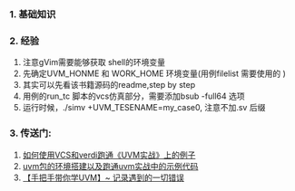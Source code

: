 ### 1. 基础知识
### 2. 经验
1. 注意gVim需要能够获取 shell的环境变量
2. 先确定UVM_HONME 和 WORK_HOME 环境变量(用例filelist 需要使用的 )
3. 其实可以先看该书籍源码的readme,step by step
4. 用例的run_tc 脚本的vcs仿真部分，需要添加bsub -full64 选项
5. 运行时候，./simv +UVM_TESENAME=my_case0, 注意不加.sv 后缀
   
### 3. 传送门:
1. [如何使用VCS和verdi跑通《UVM实战》上的例子](https://blog.csdn.net/sinat_41774721/article/details/123903999)
2. [uvm包的环境搭建以及跑通uvm实战中的示例代码
](https://blog.csdn.net/rainforants/article/details/136317783?utm_medium=distribute.pc_relevant.none-task-blog-2~default~baidujs_baidulandingword~default-0-136317783-blog-123903999.235^v43^pc_blog_bottom_relevance_base5&spm=1001.2101.3001.4242.1&utm_relevant_index=3)
3. [【手把手带你学UVM】~ 记录遇到的一切错误](https://blog.csdn.net/qq_40549426/article/details/125815312)
